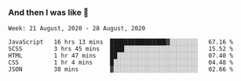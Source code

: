  ### And then I was like 🥱
<!--
**Mat2ja/Mat2ja** is a ✨ _special_ ✨ repository because its `README.md` (this file) appears on your GitHub profile.

Here are some ideas to get you started:

- 🔭 I’m currently working on ...
- 🌱 I’m currently learning ...
- 👯 I’m looking to collaborate on ...
- 🤔 I’m looking for help with ...
- 💬 Ask me about ...
- 📫 How to reach me: ...
- 😄 Pronouns: ...
- ⚡ Fun fact: ...
-->

<!--START_SECTION:waka-->
```text
Week: 21 August, 2020 - 28 August, 2020

JavaScript   16 hrs 13 mins  ████████████████▓░░░░░░░░   67.16 % 
SCSS         3 hrs 45 mins   ████░░░░░░░░░░░░░░░░░░░░░   15.52 % 
HTML         1 hr 47 mins    ██░░░░░░░░░░░░░░░░░░░░░░░   07.40 % 
CSS          1 hr 4 mins     █░░░░░░░░░░░░░░░░░░░░░░░░   04.48 % 
JSON         38 mins         ▓░░░░░░░░░░░░░░░░░░░░░░░░   02.66 % 
```
<!--END_SECTION:waka-->

